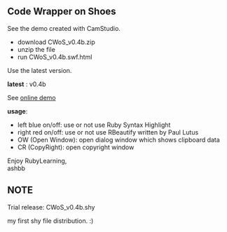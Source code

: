 Code Wrapper on Shoes
---------------------

See the demo created with CamStudio.

- download CWoS_v0.4b.zip
- unzip the file
- run CWoS_v0.4b.swf.html

Use the latest version.

__latest__ : v0.4b

See [online demo](http://www.rin-shun.com/rubylearning/CWoS_v0.4b.swf.html)

__usage__:
- left blue on/off: use or not use Ruby Syntax Highlight
- right red on/off: use or not use RBeautify written by Paul Lutus
- OW (Open Window): open dialog window which shows clipboard data
- CR (CopyRight): open copyright window

Enjoy RubyLearning, <br>
ashbb

NOTE
----
Trial release: CWoS\_v0.4b.shy

my first shy file distribution. :)
